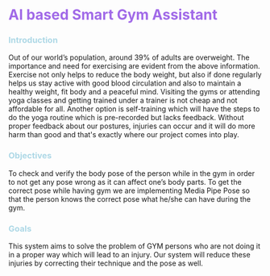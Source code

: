 # <font color="#A16AE8"> AI based Smart Gym Assistant</font>



### <font color="lightblue">Introduction</font>
Out of our world’s population, around 39% of adults are overweight. The importance and need for exercising are evident from the above information. Exercise not only helps to reduce the body weight, but also if done regularly helps us stay active with good blood circulation and also to maintain a healthy weight, fit body and a peaceful mind. Visiting the gyms or attending yoga classes and getting trained under a trainer is not cheap and not affordable for all. Another option is self-training which will have the steps to do the yoga routine which is pre-recorded but lacks feedback. Without proper feedback about our postures, injuries can occur and it will do more harm than good and that's exactly where our project comes into play.

### <font color="lightblue">Objectives</font>
To check and verify the body pose of the person while in the gym in order to not get any pose wrong as it can affect one’s body parts.
To get the correct pose while having gym we are implementing Media Pipe Pose so that the person knows the correct pose what he/she can have during the gym.

### <font color="lightblue">Goals</font>
This system aims to solve the problem of GYM persons who are not doing it in a proper way which will lead to an injury. Our system will reduce these injuries by correcting their technique and the pose as well.

